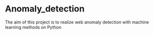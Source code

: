# Anomaly_detection
The aim of this project is to realize web anomaly detection with machine learning methods on Python
